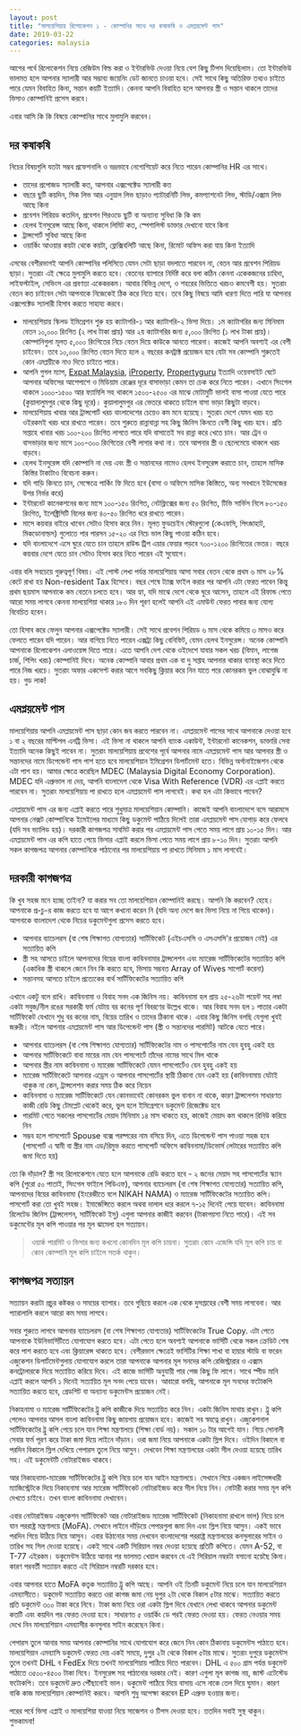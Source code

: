 ```yaml
---
layout: post
title: "মালয়েশিয়ায় রিলোকেশন ১ - কোম্পানির সাথে দর কষাকষি ও এমপ্লয়মেন্ট পাস"
date: 2019-03-22
categories: malaysia
---
```

আগের পর্বে রিলোকেশন নিয়ে রেজিউম বিল্ড করা ও ইন্টারভিউ দেওয়া নিয়ে বেশ কিছু টিপস দিয়েছিলাম। তো ইন্টারভিউ ভালমত হলে আপনার স্যালারী আর সম্ভাব্য জয়েনিং ডেট জানতে চাওয়া হবে। সেই সাথে কিছু অতিরিক্ত তথ্যও চাইতে পারে যেমন বিবাহিত কিনা, সন্তান কয়টি ইত্যাদি। কেননা আপনি বিবাহিত হলে আপনার স্ত্রী ও সন্তান থাকলে তাদের ভিসাও কোম্পানিই প্রসেস করবে।

এবার আসি কি কি বিষয়ে কোম্পানির সাথে মুলামুলি করবেন।

## দর কষাকষি

নিচের বিষয়গুলি যতটা সম্ভব প্রফেশনালি ও ভদ্রভাবে নেগোশিয়েট করে নিতে পারেন কোম্পানির HR এর সাথে।

* তাদের প্রপোজড স্যালারী কত, আপনার এক্সপেক্টেড স্যালারী কত
* বছরে ছুটি কয়দিন, সিক লিভ আর এনুয়াল লিভ ছাড়াও প্যাটারনিটি লিভ, কমপ্যাশনেট লিভ, স্টাডি/এক্সাম লিভ আছে কিনা
* প্রবেশন পিরিয়ড কতদিন, প্রবেশন পিরওডে ছুটি বা অন্যান্য সুবিধা কি কি কম
* হেলথ ইনসুরেন্স আছে কিনা, থাকলে লিমিট কত, স্পেশালিস্ট ডাক্তার দেখানো যাবে কিনা
* ট্রান্সপোর্ট সুবিধা আছে কিনা
* ওয়ার্কিং আওয়ার কয়টা থেকে কয়টা, ফ্লেক্সিবলিটি আছে কিনা, রিমোট অফিস করা যায় কিনা ইত্যাদি

এসবের বেশীরভাগই আপনি কোম্পানির পলিসিতে যেমন সেটা ছাড়া বদলাতে পারবেন না, বেতন আর প্রবেশন পিরিয়ড ছাড়া। সুতরাং এই ক্ষেত্রে মুলামুলি করতে হবে। বেতনের ব্যাপারে নির্দিষ্ট করে বলা কঠিন কেননা একেকজনের চাহিদা, লাইফস্টাইল, সেভিংস এর প্রবণতা একেকরকম। আবার বিভিন্ন দেশে, ও শহরের ভিত্তিতে খরচও কমবেশী হয়। সুতরাং বেতন কত চাইবেন সেটা আপনাকে নিজেকেই ঠিক করে নিতে হবে। তবে কিছু বিষয়ে আমি ধারণা দিতে পারি যা আপনার এক্সপেক্টেড স্যালারী হিসাব করতে সাহায্য করবে।

* মালয়েশিয়ায় স্কিলড ইমিগ্রেশন শুরু হয় ক্যাটাগরি-১ আর ক্যাটাগরি-২ ভিসা দিয়ে। ১ম ক্যাটাগরির জন্য মিনিমাম বেতন ১০,০০০ রিংগিত (২ লাখ টাকা প্রায়) আর ২য় ক্যাটাগরির জন্য ৫,০০০ রিংগিত (১ লাখ টাকা প্রায়)। কোম্পানিগুলা মূলত ৫,০০০ রিংগিতের নিচে বেতন দিয়ে কাউকে আনতে পারেনা। কাজেই আপনি অবশ্যই এর বেশী চাইবেন। তবে ১০,০০০ রিংগিত বেতন দিতে হলে ২ বছরের কনট্রাক্ট প্রয়োজন হবে যেটা সব কোম্পানি শুরুতেই কোন এমপ্লয়ীকে নাও দিতে চাইতে পারে।
* আপনি গুগল ম্যাপ, [Expat Malaysia](https://www.expat.com/forum/viewforum.php?id=193), [iProperty](https://www.iproperty.com.my), [Propertyguru](https://www.propertyguru.com.my) ইত্যাদি ওয়েবসাইট ঘেটে আপনার অফিসের আশেপাশে ও মিডিয়াম রেঞ্জের দূরে বাসাভাড়া কেমন তা চেক করে নিতে পারেন। এখানে সিংগেল থাকলে ১০০০-১৫০০ আর ফ্যামিলি সহ থাকলে ১৫০০-২৫০০ এর মাঝে মোটামুটি ভালই বাসা পাওয়া যেতে পারে (কুয়ালালুমপুর থেকে কিছু দূরে)। কুয়ালালুমপুর এর ভেতরে থাকতে চাইলে বাসা ভাড়া কিছুটা বাড়বে।
* মালয়েশিয়ায় খাবার আর ট্রান্সপোর্ট খরচ বাংলাদেশের চেয়েও কম মনে হয়েছে। সুতরাং দেশে যেমন খরচ হত ওইরকমই খরচ ধরে রাখতে পারেন। তবে শুরুতে রান্নাবান্না সহ কিছু জিনিস কিনতে বেশী কিছু খরচ হবে। প্রতি সপ্তাহে খাবার খরচ ১০০-২০০ রিংগিত লাগতে পারে যদি বাসাতেই সব রান্না করে খেতে চান। আর ট্রেন ও বাসভাড়ার জন্য মাসে ১০০-৩০০ রিংগিতের বেশী লাগার কথা না। তবে আপনার স্ত্রী ও ছেলেমেয়ে থাকলে খরচ বাড়বে।
* হেলথ ইনসুরেন্স যদি কোম্পানি না দেয় এবং স্ত্রী ও সন্তানদের নামেও হেলথ ইনসুরেন্স করাতে চান, তাহলে মাসিক কিস্তির টাকাটাও বিবেচনা করুন।
* যদি গাড়ি কিনতে চান, সেক্ষেত্রে পার্কিং ফি দিতে হবে (বাসা ও অফিসে মাসিক কিস্তিতে, অন্য সবখানে ইউসেজের উপর নির্ভর করে)
* ইন্টারনেট কানেকশনের জন্য মাসে ১০০-১৫০ রিংগিত, নেটফ্লিক্সের জন্য ৫০ রিংগিত, টিভি সার্ভিস নিলে ৮০-১৫০ রিংগিত, ইলেক্ট্রিসিটি বিলের জন্য ৪০-৫০ রিংগিত ধরে রাখতে পারেন।
* মাসে কয়বার বাইরে খাবেন সেটাও হিসাব করে নিন। মূলত ফুডচেইন স্টোরগুলো (কেএফসি, পিৎজাহাট, মিকডোনাল্ডস) গুলোতে পার পারসন ১৫-২০ এর নিচে ভাল কিছু পাওয়া কঠিন হবে।
* যদি বাংলাদেশে এসে ঘুরে যেতে চান তাহলে রাউন্ড ট্রিপ এয়ার ফেয়ার পড়বে ৭০০-১২০০ রিংগিতের ভেতর। বছরে কয়বার দেশে যেতে চান সেটাও হিসাব করে নিতে পারেন এই সুযোগে।

এবার বলি সবচেয়ে গুরুত্বপূর্ণ বিষয়। এই পোস্ট লেখা পর্যন্ত মালয়েশিয়ায় আসা সবার বেতন থেকে প্রথম ৬ মাস ২৮% কেটে রাখা হয় Non-resident Tax হিসেবে। বছর শেষে ট্যাক্স ফাইল করার পর আপনি এটা ফেরত পাবেন কিন্তু প্রথম ছয়মাস আপনাকে কম বেতনে চলতে হবে। আর হ্যা, যদি মাঝে দেশে থেকে ঘুরে আসেন, তাহলে এই রিফান্ড পেতে আরো সময় লাগবে কেননা মালয়েশিয়া থাকার ১৮০ দিন পূরণ হলেই আপনি এই এমাউন্ট ফেরত পাবার জন্য যোগ্য বিবেচিত হবেন।

তো হিসাব করে ফেলুন আপনার এক্সপেক্টেড স্যালারী। সেই সাথে প্রবেশন পিরিয়ড ৬ মাস থেকে কমিয়ে ৩ মাসও করে ফেলতে পারেন যদি পারেন। আর বাগিয়ে নিতে পারেন এক্সট্রা কিছু বেনিফিট, যেমন হেলথ ইনসুরেন্স। অনেক কোম্পানি আপনাকে রিলোকেশন এলাওয়েন্স দিতে পারে। এতে আপনি দেশ থেকে ওইদেশে যাবার সকল খরচ (বিমান, লাগেজ চার্জ, শিপিং খরচ) কোম্পানিই দিবে। অনেক কোম্পানি আবার প্রথম এক বা দু সপ্তাহ আপনার থাকার ব্যাবস্থা করে দিতে পারে নিজ খরচে। সুতরাং অফার একসেপ্ট করার আগে সবকিছু ক্লিয়ার করে নিন যাতে পরে কোনরকম ভুল বোঝাবুঝি না হয়। গুড লাক!

## এমপ্লয়মেন্ট পাস

মালয়েশিয়ায় আপনি এমপ্লয়মেন্ট পাস ছাড়া কোন জব করতে পারবেন না। এমপ্লয়মেন্ট পাসের সাথে আপনাকে দেওয়া হবে ১ বা ২ বছরের মাল্টিপল এনট্রি ভিসা। এই ভিসা না থাকলে আপনি ব্যাংক একাউন্ট, ইন্টারনেট কানেকশন, ডাক্তারি সেবা ইত্যাদি অনেক কিছুই পাবেন না। সুতরাং মালয়েশিয়ায় প্রবেশের পূর্বে আপনার নামে এমপ্লয়মেন্ট পাস আর আপনার স্ত্রী ও সন্তানদের নামে ডিপেন্ডেন্ট পাস পাশ হতে হবে মালয়েশিয়ান ইমিগ্রেশন ডিপার্টমেন্ট হতে। বিভিন্ন অর্গানাইজেশন থেকে এটা পাশ হয়। আমার ক্ষেত্রে করেছিল MDEC (Malaysia Digital Economy Corporation). MDEC যদি এপ্রুভাল না দেয়, আপনি বাংলাদেশ থেকে Visa With Reference (VDR) এর এপ্লাই করতে পারবেন না। সুতরাং মালয়েশিয়ায় পা রাখতে হলে এমপ্লয়মেন্ট পাস লাগবেই। কথা হল এটা কিভাবে পাবেন?

এমপ্লয়মেন্ট পাস এর জন্য এপ্লাই করতে পারে শুধুমাত্র মালয়েশিয়ান কোম্পানি। কাজেই আপনি বাংলাদেশে বসে আরামসে আপনার নেক্সট কোম্পানিকে ইমেইলের মাধ্যমে কিছু ডকুমেন্ট পাঠিয়ে দিলেই তারা এমপ্লয়মেন্ট পাস যোগাড় করে ফেলবে (যদি সব ভ্যালিড হয়)। দরকারী কাগজপত্র সাবমিট করার পর এমপ্লয়মেন্ট পাস পেতে সময় লাগে প্রায় ১০-১৫ দিন। আর এমপ্লয়মেন্ট পাস এর কপি হাতে পেয়ে ভিসার এপ্লাই করলে ভিসা পেতে সময় লাগে প্রায় ৮-১০ দিন। সুতরাং আপনি সকল কাগজপত্র আপনার কোম্পানিকে পাঠানোর পর মালয়েশিয়ায় পা রাখতে মিনিমাম ১ মাস লাগবেই।

## দরকারী কাগজপত্র

কি খুব সহজ মনে হচ্ছে তাইনা? যা করার সব তো মালয়েশিয়ান কোম্পানিই করছে। আপনি কি করবেন? হেহে। আপনাকে প্র-চু-র কাজ করতে হবে যা আগে কখনো করেন নি (যদি অন্য দেশে জব ভিসা নিয়ে না গিয়ে থাকেন)। আপনাকে বাংলাদেশ থেকে নিচের ডকুমেন্টগুলা প্রসেস করতে হবে।

* আপনার ব্যাচেলরস (বা শেষ শিক্ষাগত যোগ্যতার) সার্টিফিকেট‌ (এইচএসসি ও এসএসসি'র প্রয়োজন নেই) এর সত্যায়িত কপি
* স্ত্রী সহ আসতে চাইলে আপনাদের বিয়ের বাংলা কাবিননামার ট্রান্সলেশন এবং ম্যারেজ সার্টিফিকেটের সত্যায়িত কপি (একাধিক স্ত্রী থাকলে জেনে নিন কি করতে হবে, ভিসায় সম্ভবত Array of Wives সাপোর্ট করেনা)
* সন্তানসহ আসতে চাইলে প্রত্যেকের বার্থ সার্টিফিকেটের সত্যায়িত কপি

এখানে একটু বলে রাখি। কাবিননামা ও বিবাহ সনদ এক জিনিস নয়। কাবিননামা হল প্রায় ২৫-২৬টা পয়েন্ট সহ লম্বা একটা সবুজ/নীল রঙের সরকারী ফর্ম যেটায় বর কনের পূর্ণ বিবরণের উল্লেখ থাকে। আর বিবাহ সনদ হল ১ পাতার একটা সার্টিফিকেট যেখানে শুধু বর কনের নাম, বিয়ের তারিখ ও তাদের ঠিকানা থাকে। এবার কিছু জিনিস বলছি যেগুলা খুবই জরুরী। নইলে আপনার এমপ্লয়মেন্ট পাস আর ডিপেন্ডেন্ট পাস (স্ত্রী ও সন্তানদের পারমিট) আটকে যেতে পারে।

* আপনার ব্যাচেলরস (বা শেষ শিক্ষাগত যোগ্যতার) সার্টিফিকেটের নাম ও পাসপোর্টের নাম যেন হুবহু একই হয়
* আপনার সার্টিফিকেটে বাবা মায়ের নাম যেন পাসপোর্টে তাঁদের নামের সাথে মিল থাকে
* আপনার স্ত্রীর নাম কাবিননামা ও ম্যারেজ সার্টিফিকেটে যেমন পাসপোর্টেও যেন হুবহু একই হয়
* ম্যারেজ সার্টিফিকেটে আপনার এড্রেস ও আপনার পাসপোর্টের স্থায়ী ঠিকানা যেন একই হয় (কাবিননামায় যেটাই থাকুক না কেন, ট্রান্সলেশন করার সময় ঠিক করে নিয়েন
* কাবিননামা ও ম্যারেজ সার্টিফিকেটে যেন কোনভাবেই কোনরকম ভুল বানান না থাকে, কারণ ট্রান্সলেশন সাধারণত কাজী রেডি কিছু টেমপ্লেট থেকেই করে, ভুল হলে ইমিগ্রেশনে ডকুমেন্ট রিজেক্টেড হবে
* পারমিট পেতে সকলের পাসপোর্টের মেয়াদ মিনিমাম ১৪ মাস থাকতে হয়, কাজেই মেয়াদ কম থাকলে রিনিউ করিয়ে নিন
* সম্ভব হলে পাসপোর্টে Spouse বক্সে পরষ্পরের নাম বসিয়ে দিন, এতে ডিপেন্ডেন্ট পাস পাওয়া সহজ হবে (পাসপোর্ট এ স্বামী বা স্ত্রীর নাম এড/রিমুভ করতে পাসপোর্ট অফিসে কাবিননামা/ডিভোর্স লেটারের সত্যায়িত কপি জমা দিতে হয়)

তো কি দাঁড়াল? স্ত্রী সহ রিলোকেশনে যেতে হলে আপনাকে রেডি করতে হবে - ২ জনের মেয়াদ সহ পাসপোর্টের স্ক্যান কপি (পুরো ৫০ পাতাই, সিংগেল ফাইলে পিডিএফ), আপনার ব্যাচেলরস (বা শেষ শিক্ষাগত যোগ্যতার) সত্যায়িত কপি, আপনাদের বিয়ের কাবিননামা (ইংরেজীতে বলে NIKAH NAMA) ও ম্যারেজ সার্টিফিকেটের সত্যায়িত কপি। পাসপোর্ট করা তো খুবই সহজ। ইমার্জেন্সিতে করলে অথবা দালাল ধরে করলে ৭-১৫ দিনেই পেয়ে যাবেন। কাবিননামা রিলেটেড জিনিস (ট্রান্সলেশন, সার্টিফিকেট ইসু) এগুলা আপনার কাজীই করবেন (টাকাপয়সা নিতে পারে)। এই সব ডকুমেন্টের মূল কপি পাওয়ার পর মূল ঝামেলা হল সত্যায়ন।

> ওয়ার্ক পারমিট ও ভিসার জন্য কখনো কোনদিন মূল কপি চায়না। সুতরাং কোন এজেন্সি যদি মূল কপি চায় বা কোন কোম্পানি মূল কপি চাইলে সতর্ক থাকুন।

## কাগজপত্র সত্যায়ন

সত্যায়ন করাটা প্রচুর কষ্টকর ও সময়ের ব্যাপার। তবে গুছিয়ে করলে এক থেকে দুসপ্তাহের বেশী সময় লাগবেনা। আর প্যারালালি করলে আরো কম সময় লাগবে।

সবার শুরুতে লাগবে আপনার ব্যাচেলরস (বা শেষ শিক্ষাগত যোগ্যতার) সার্টিফিকেটের True Copy. এটা পেতে আপনাকে ইউনিভার্সিটিতে যোগাযোগ করতে হবে। এটা পেতে হলে অবশ্যই আপনাকে ভার্সিটি থেকে সকল ক্রেডিট শেষ করে পাশ করতে হবে এবং ক্লিয়ারেন্স থাকতে হবে। বেশীরভাগ ক্ষেত্রেই ভার্সিটির শিক্ষা শাখা বা হায়ার স্টাডি বা ফরেন এজুকেশন ডিপার্টমেন্টগুলায় যোগাযোগ করলে তারা আপনাকে আপনার মূল সনদের কপি রেজিস্ট্রারার ও এক্সাম কনট্রোলারকে দিয়ে সত্যায়িত করিয়ে দিবে। এই কাজে ভার্সিটি অনুযায়ী পার পেজ কিছু ফি লাগে। সাথে স্পীড মানি এপ্লাই করলে আপনি ১ দিনেই সত্যায়িত মূল সনদ পেয়ে যাবেন। আবারো বলছি, আপনাকে মূল সনদের ফটোকপি সত্যায়িত করতে হবে, গ্রেডশিট বা অন্যান্য ডকুমেন্টস প্রয়োজন নেই।

নিকাহনামা ও ম্যারেজ সার্টিফিকেটের ট্রু কপি কাজীকে দিয়ে সত্যায়িত করে নিন। একটা জিনিস মাথায় রাখুন। ট্রু কপি পেলেও আপনার আসল বাংলা কাবিননামা কিছু জায়গায় প্রয়োজন হবে। কাজেই সব স্বযত্নে রাখুন।
এজুকেশনাল সার্টিফিকেটের ট্রু কপি পেয়ে চলে যান শিক্ষা মন্ত্রণালয়ে (শিক্ষা বোর্ড নয়)। সকাল ১০ টার আগেই যান। গিয়ে সোনালী সেবার ফর্ম পূরণ করে টাকা জমা দিয়ে লাইনে দাঁড়ান। ওরা জমা নিয়ে আপনাকে একটা স্লিপ দিবে। ওইদিন বিকালে বা পরদিন বিকালে স্লিপ দেখিয়ে পেপারস তুলে নিয়ে আসুন। দেখবেন শিক্ষা মন্ত্রণালয়ের একটা সীল দেওয়া হয়েছে তারিখ সহ। এই ডকুমেন্টটি নোটারাইজড থাকবে।

 আর নিকাহনামা-ম্যারেজ সার্টিফিকেটের ট্রু কপি নিয়ে চলে যান আইন মন্ত্রণালয়ে। সেখানে গিয়ে একজন লাইসেন্সধারী ম্যাজিস্ট্রেটকে দিয়ে নিকাহনামা আর ম্যারেজ সার্টিফিকেট নোটারাইজড করে সীল নিয়ে নিন। নোটারী করার সময় মূল কপি দেখতে চাইবে। তখন বাংলা কাবিননামা দেখাবেন।

এবার নোটারাইজড এজুকেশন সার্টিফিকেট আর নোটারাইজড ম্যারেজ সার্টিফিকেট (নিকাহনামা রাখলে ভাল) নিয়ে চলে যান পররাষ্ট্র মন্ত্রণালয়ে (MoFA). সেখানে লাইনে দাঁড়িয়ে পেপারগুলা জমা দিন এবং স্লিপ নিয়ে আসুন। একই ভাবে পরদিন গিয়ে উঠিয়ে নিয়ে আসুন। এবার উঠানোর সময় দেখবেন বাংলাদেশের পররাষ্ট্র মন্ত্রণালয়ের কনসুলারের সাইন ও তারিখ সহ সিল দেওয়া হয়েছে। একই সাথে একটি সিরিয়াল নম্বর দেওয়া হয়েছে প্রতিটি কপিতে। যেমন A-52, বা T-77 এইরকম। ডকুমেন্টস উঠিয়ে আনার পর ভালমত খেয়াল করবেন যে এই সিরিয়াল নম্বরটা বসানো হয়েছৈ কিনা। কারণ পরবর্তী সত্যায়ন করতে এই সিরিয়াল নম্বরটি দরকার হবে।

এবার আপনার হাতে MoFA কতৃক সত্যায়িত ট্রু কপি আছে। আপনি ওই তিনটি ডকুমেন্ট নিয়ে চলে যান মালয়েশিয়ান এমব্যাসীতে। ডকুমেন্ট সত্যায়িত করতে ওরা কাগজ জমা নেয় দুপুর ২টা থেকে বিকাল ৫টার মাঝে। সত্যায়িত করতে প্রতি ডকুমেন্ট ৩০০ টাকা করে নিবে। টাকা জমা নিয়ে ওরা একটা স্লিপ দিবে যেখানে লেখা থাকবে আপনার ডকুমেন্ট কতটি এবং কয়দিন পর ফেরত দেওয়া হবে। সাধারণত ৫ ওয়ার্কিং ডে পরই ফেরত দেওয়া হয়। ফেরত নেওয়ার সময় দেখে নিন মালয়েশিয়ান এমব্যাসীর কনসুলার সাইন করেছেন কিনা।

পেপারস তুলে আনার সময় আপনার কোম্পানির সাথে যোগাযোগ করে জেনে নিন কোন ঠিকানায় ডকুমেন্টস পাঠাতে হবে। মালয়েশিয়ান এমব্যাসি ডকুমেন্ট ফেরত দেয় একই সময়ে, দুপুর ২টা থেকে বিকাল ৫টার মাঝে। সুতরাং দুপুরে ডকুমেন্টস তুলে তখনই DHL ব FedEx দিয়ে তখনই মালয়েশিয়ায় পাঠিয়ে দিতে পারবেন। DHL এ ৫০০ গ্রাম পর্যন্ত ডকুমেন্ট পাঠাতে ৩৫০০-৪৫০০ টাকা নিবে। ইনসুরেন্স সহ পাঠানোর দরকার নেই। কারণ এগুলা মূল কাগজ নয়, জাস্ট এটেস্টেড ফটোকপি। তবে ডকুমেন্ট দ্রুত পৌঁছানোই ভাল। ডকুমেন্ট পাঠিয়ে দিয়ে বাসায় এসে নাকে তেল দিয়ে ঘুমান। কারণ বাকি কাজ মালয়েশিয়ান কোম্পানিই করবে। আপনি শুধু অপেক্ষা করবেন EP এপ্রুভ হওয়ার জন্য।

পরের পর্বে ভিসা এপ্লাই ও মালয়েশিয়া যাওয়া নিয়ে সাজেশন ও টিপস দেওয়া হবে। ততদিন সবাই সুস্থ থাকুন। শুভকামনা!
